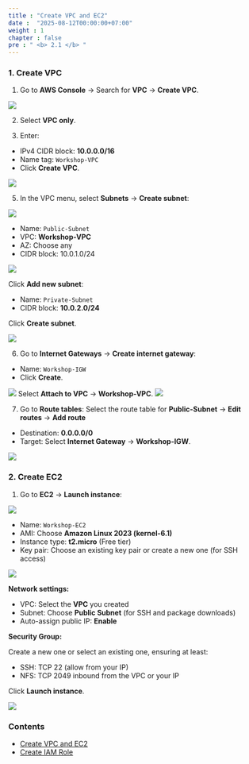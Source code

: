 ```yaml
---
title : "Create VPC and EC2"
date :  "2025-08-12T00:00:00+07:00"
weight : 1 
chapter : false
pre : " <b> 2.1 </b> "
---
```


### 1. Create VPC

1. Go to **AWS Console** → Search for **VPC** → **Create VPC**.

![](/images/2-prerequiste/CRVPC.png) 

2. Select **VPC only**.

3. Enter:
  + IPv4 CIDR block: **10.0.0.0/16**
  + Name tag: `Workshop-VPC`
  + Click **Create VPC**.

![](/images/2-prerequiste/VPCst.png)

5. In the VPC menu, select **Subnets** → **Create subnet**:

![](/images/2-prerequiste/CRSubnet.png) 

  + Name: `Public-Subnet`
  + VPC: **Workshop-VPC**
  + AZ: Choose any
  + CIDR block: 10.0.1.0/24
  
![](/images/2-prerequiste/stSubnet.png) 

Click **Add new subnet**:

 + Name: `Private-Subnet`
 + CIDR block: **10.0.2.0/24**

Click **Create subnet**.

![](/images/2-prerequiste/stSubnet2.png)

6. Go to **Internet Gateways** → **Create internet gateway**:
 + Name: `Workshop-IGW`
 + Click **Create**.

![](/images/2-prerequiste/IGst5.png)
Select **Attach to VPC** → **Workshop-VPC**.
![](/images/2-prerequiste/IGst3.png)

7. Go to **Route tables**:
Select the route table for **Public-Subnet** → **Edit routes** → **Add route**  
+ Destination: **0.0.0.0/0**
+ Target: Select **Internet Gateway** → **Workshop-IGW**.

![](/images/2-prerequiste/Editroutes.png)


### 2. Create EC2

1. Go to **EC2** → **Launch instance**:

![](/images/2-prerequiste/EC2.png)

+ Name: `Workshop-EC2`
+ AMI: Choose **Amazon Linux 2023 (kernel-6.1)**
+ Instance type: **t2.micro** (Free tier)
+ Key pair: Choose an existing key pair or create a new one (for SSH access)

![](/images/2-prerequiste/STEC3.png)

**Network settings:**
+ VPC: Select the **VPC** you created
+ Subnet: Choose **Public Subnet** (for SSH and package downloads)
+ Auto-assign public IP: **Enable**

**Security Group:**

Create a new one or select an existing one, ensuring at least:

+ SSH: TCP 22 (allow from your IP)
+ NFS: TCP 2049 inbound from the VPC or your IP

Click **Launch instance**.

![](/images/2-prerequiste/STEC2.png)

### Contents
  - [Create VPC and EC2](2.1.1-createvpc/)
  - [Create IAM Role](2.1.2-createpublicsubnet/)
